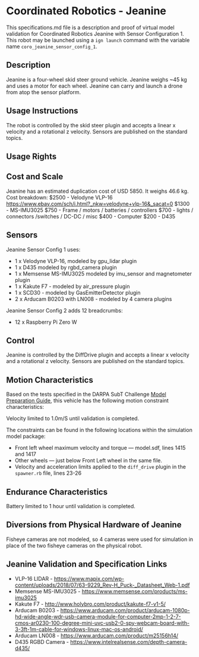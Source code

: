 <!--- This is a Markdown description of a robot model submitted for inclusion in the
DARPA Subterranean Challenge Technology Repository -->
# Coordinated Robotics - Jeanine
This specifications.md file is a description and proof of virtual model validation for
Coordinated Robotics Jeanine with Sensor Configuration 1. This robot may be launched using
a `ign launch` command with the variable name `coro_jeanine_sensor_config_1`.

## Description
Jeanine is a four-wheel skid steer ground vehicle. Jeanine weighs ~45 kg and uses a motor
for each wheel.  Jeanine can carry and launch a drone from atop the sensor platform.

## Usage Instructions
The robot is controlled by the skid steer plugin and accepts a linear x velocity and a rotational z velocity.
Sensors are published on the standard topics.

## Usage Rights


## Cost and Scale
Jeanine has an estimated duplication cost of USD 5850. It weighs  46.6 kg.
Cost breakdown:
$2500 - Velodyne VLP-16 https://www.ebay.com/sch/i.html?_nkw=velodyne+vlp-16&_sacat=0
$1300 - MS-IMU3025
$750 - Frame / motors / batteries / controllers
$700 - lights / connectors /switches / DC-DC / misc
$400 - Computer
$200  - D435


## Sensors
Jeanine Sensor Config 1 uses:
* 1 x Velodyne VLP-16, modeled by gpu_lidar plugin
* 1 x D435 modeled by rgbd_camera plugin
* 1 x Memsense MS-IMU3025 modeled by imu_sensor and magnetometer plugin
* 1 x Kakute F7 - modeled by air_pressure plugin
* 1 x SCD30 - modeled by GasEmitterDetector plugin
* 2 x Arducam B0203 with LN008 - modeled by 4 camera plugins


Jeanine Sensor Config 2 adds 12 breadcrumbs:
* 12 x Raspberry Pi Zero W

## Control
Jeanine is controlled by the DiffDrive plugin and accepts a linear x velocity and a rotational z velocity.
Sensors are published on the standard topics.


## Motion Characteristics
Based on the tests specified in the DARPA SubT Challenge [Model Preparation
Guide](https://subtchallenge.com/resources/Simulation_Model_Preparation_Guide.pdf), this vehicle has the following motion
constraint characteristics:

Velocity limited to 1.0m/S until validation is completed.


The constraints can be found in the following locations within the simulation model package:

* Front left wheel maximum velocity and torque &mdash; model.sdf, lines 1415 and 1417
* Other wheels &mdash; just below Front Left wheel in the same file.
* Velocity and acceleration limits applied to the `diff_drive` plugin in the `spawner.rb` file, lines 23-26

## Endurance Characteristics
Battery limited to 1 hour until validation is completed.

## Diversions from Physical Hardware of Jeanine
Fisheye cameras are not modeled, so 4 cameras were used for simulation in place of the two fisheye cameras on the physical robot.

## Jeanine Validation and Specification Links

* VLP-16 LIDAR -  https://www.mapix.com/wp-content/uploads/2018/07/63-9229_Rev-H_Puck-_Datasheet_Web-1.pdf
* Memsense MS-IMU3025 - https://www.memsense.com/products/ms-imu3025
* Kakute F7 - http://www.holybro.com/product/kakute-f7-v1-5/
* Arducam B0203 - https://www.arducam.com/product/arducam-1080p-hd-wide-angle-wdr-usb-camera-module-for-computer-2mp-1-2-7-cmos-ar0230-100-degree-mini-uvc-usb2-0-spy-webcam-board-with-3-3ft-1m-cable-for-windows-linux-mac-os-android/
* Arducam LN008 - https://www.arducam.com/product/m25156h14/
* D435 RGBD Camera - https://www.intelrealsense.com/depth-camera-d435/
